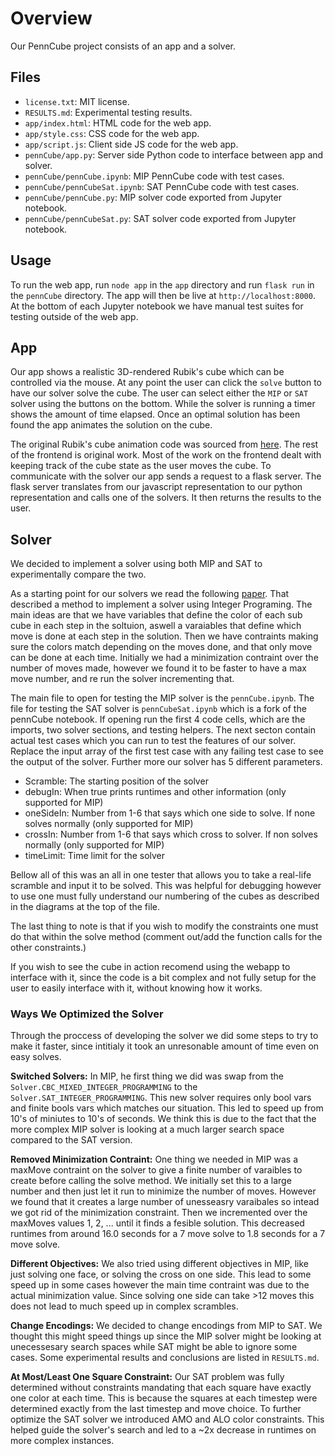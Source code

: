 # Overview
Our PennCube project consists of an app and a solver.

## Files
- `license.txt`: MIT license.
- `RESULTS.md`: Experimental testing results.
- `app/index.html`: HTML code for the web app.
- `app/style.css`: CSS code for the web app.
- `app/script.js`: Client side JS code for the web app.
- `pennCube/app.py`: Server side Python code to interface between app and solver.
- `pennCube/pennCube.ipynb`: MIP PennCube code with test cases.
- `pennCube/pennCubeSat.ipynb`: SAT PennCube code with test cases.
- `pennCube/pennCube.py`: MIP solver code exported from Jupyter notebook.
- `pennCube/pennCubeSat.py`: SAT solver code exported from Jupyter notebook.

## Usage
To run the web app, run `node app` in the `app` directory and run `flask run` in the `pennCube` directory.
The app will then be live at `http://localhost:8000`.
At the bottom of each Jupyter notebook we have manual test suites for testing outside of the web app.

## App
Our app shows a realistic 3D-rendered Rubik's cube which can be controlled via the mouse.
At any point the user can click the `solve` button to have our solver solve the cube.
The user can select either the `MIP` or `SAT` solver using the buttons on the bottom. 
While the solver is running a timer shows the amount of time elapsed.
Once an optimal solution has been found the app animates the solution on the cube.

The original Rubik's cube animation code was sourced from [here](https://codepen.io/jhourigan8/pen/LYgpLzj).
The rest of the frontend is original work.
Most of the work on the frontend dealt with keeping track of the cube state as the user moves the cube.
To communicate with the solver our app sends a request to a flask server.
The flask server translates from our javascript representation to our python representation and calls one of the solvers.
It then returns the results to the user.

## Solver
We decided to implement a solver using both MIP and SAT to experimentally compare the two.

As a starting point for our solvers we read the following [paper](http://www.m-hikari.com/imf-password2009/45-48-2009/aksopIMF45-48-2009-2.pdf). That described a method to implement a solver using Integer Programing. The main ideas are that we have variables that define the color of each sub cube in
each step in the soltuion, aswell a varaiables that define which move is done at each step in the solution. Then we have contraints making sure the colors match depending on the moves done, and that only move can be done at each time. Initially we had a minimization contraint over the number of moves made, however we found it to be faster to have a max move number, and re run the solver incrementing that.

The main file to open for testing the MIP solver is the `pennCube.ipynb`. 
The file for testing the SAT solver is `pennCubeSat.ipynb` which is a fork of the pennCube notebook.
If opening run the first 4 code cells, which are the imports, two solver sections, and testing helpers. The next secton contain actual test cases which you can run to test the features of our solver. Replace the input array of the first test case with any failing test case to see the output of the solver. Further more our solver has 5 different parameters. 
- Scramble: The starting position of the solver
- debugIn: When true prints runtimes and other information (only supported for MIP)
- oneSideIn: Number from 1-6 that says which one side to solve. If none solves normally (only supported for MIP)
- crossIn: Number from 1-6 that says which cross to solver. If non solves normally (only supported for MIP)
- timeLimit: Time limit for the solver

Bellow all of this was an all in one tester that allows you to take a real-life scramble and input it to be solved. This was helpful for debugging however 
to use one must fully understand our numbering of the cubes as described in the diagrams at the top of the file. 

The last thing to note is that if you wish to modify the constraints one must do that within the solve method (comment out/add the function
calls for the other constraints.) 

If you wish to see the cube in action recomend using the webapp to interface with it, since the code is a bit complex and not fully setup for the 
user to easily interface with it, without knowing how it works.

### Ways We Optimized the Solver
Through the proccess of developing the solver we did some steps to try to make it faster, since intitialy it took an unresonable amount of time even on easy solves.

**Switched Solvers:**
In MIP, he first thing we did was swap from the `Solver.CBC_MIXED_INTEGER_PROGRAMMING` to the `Solver.SAT_INTEGER_PROGRAMMING`. This new solver requires only bool vars and finite bools vars which matches our situation. This led to speed up from 10's of miniutes to 10's of seconds. We think this is due to the fact that the more complex MIP solver is looking at a much larger search space compared to the SAT version.

**Removed Minimization Contraint:**
One thing we needed in MIP was a maxMove contraint on the solver to give a finite number of varaibles to create before calling the solve method. We initially set this to a large number and then just let it run to minimize the number of moves. However we found that it creates a large number of unesseasry varaibales so intead we got rid of the minimization constraint. Then we incremented over the maxMoves values 1, 2, ... until it finds a fesible solution. This decreased runtimes from around 16.0 seconds for a 7 move solve to 1.8 seconds for a 7 move solve. 

**Different Objectives:**
We also tried using different objectives in MIP, like just solving one face, or solving the cross on one side. This lead to some speed up in some cases however the main time contraint was due to the actual minimization value. Since solving one side can take >12 moves this does not lead to much speed up in complex scrambles.

**Change Encodings:**
We decided to change encodings from MIP to SAT. We thought this might speed things up since the MIP solver might be looking at unecessesary search spaces while SAT might be able to ignore some cases. Some experimental results and conclusions are listed in `RESULTS.md`.

**At Most/Least One Square Constraint:**
Our SAT problem was fully determined without constraints mandating that each square have exactly one color at each time.
This is because the squares at each timestep were determined exactly from the last timestep and move choice.
To further optimize the SAT solver we introduced AMO and ALO color constraints.
This helped guide the solver's search and led to a ~2x decrease in runtimes on more complex instances.

